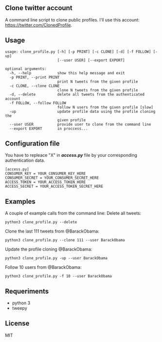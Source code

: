 
##  Clone twitter account

A command line script to clone public profiles.
I'll use this account: https://twitter.com/ClonedProfile.

## Usage

```
usage: clone_profile.py [-h] [-p PRINT] [-c CLONE] [-d] [-f FOLLOW] [-up]
                        [--user USER] [--export EXPORT]

optional arguments:
  -h, --help            show this help message and exit
  -p PRINT, --print PRINT
                        print N tweets from the given profile
  -c CLONE, --clone CLONE
                        clone N tweets from the given profile
  -d, --delete          delete all tweets from the authenticated account
  -f FOLLOW, --follow FOLLOW
                        follow N users from the given profile [slow]
  -up                   update profile data using the profile cloning the
                        given profile
  --user USER           provide user to clone from the command line
  --export EXPORT       in proccess...

  ```
  
  ## Configuration file
You have to repleace "X" in ___access.py___ file by your corresponding authentication data.
```
[access.py]
CONSUMER_KEY = YOUR_CONSUMER_KEY_HERE
CONSUMER_SECRET = YOUR_CONSUMER_SECRET_HERE
ACCESS_TOKEN = YOUR_ACCESS_TOKEN_HERE
ACCESS_SECRET = YOUR_ACCESS_TOKEN_SECRET_HERE
```

## Examples
A couple of example calls from the command line:
Delete all tweets:
```
python3 clone_profile.py --delete
```
Clone the last 111 tweets from @BarackObama:
```
python3 clone_profile.py --clone 111 --user BarackObama  
```
Update the profile cloning @BarackObama:
```
python3 clone_profile.py -up --user BarackObama  
``` 
Follow 10 users from @BarackObama:
```
python3 clone_profile.py -f 10 --user BarackObama  
``` 

## Requeriments
- python 3
- tweepy

## License
MIT

